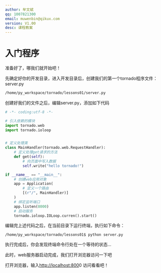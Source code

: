```yaml
---
author: 牟文斌
qq: 1007821300
email: muwenbin@qikux.com
version: V1.00
desc: 课程教案
---
```


# 入门程序

准备好了，哪我们就开始吧！

先确定好你的开发目录，进入开发目录后，创建我们的第一个tornado程序文件：server.py

```bash
/home/py_workspace/tornado/lessons01/server.py
```

创建好我们的文件之后，编辑server.py，添加如下代码

```python
# -*- coding:utf-8 -*-

# 引入依赖的模块
import tornado.web
import tornado.ioloop


# 定义处理类
class MainHandler(tornado.web.RequestHandler):
    # 定义处理get请求的方法
    def get(self):
        # 向页面中写入数据
        self.write("hello tornado!")

if __name__ == "__main__":
    # 创建web应用对象
    app = Application(
        # 定义一个路由
        [(r"/", MainHandler)]
    )
    # 绑定监听端口
    app.listen(8000)
    # 启动服务
    tornado.ioloop.IOLoop.curren().start()
```

编辑完上述代码之后，在当前目录下运行终端，执行如下命令：

```
/home/py_workspace/tornado/lessons01$ python server.py
```

执行完成后，你会发现终端命令行处在一个等待的状态...

此时，web服务器启动完成，我们打开浏览器访问一下吧

打开浏览器，输入[http://localhost:800](http://localhost:8000/访问看看吧)0 访问看看吧！

